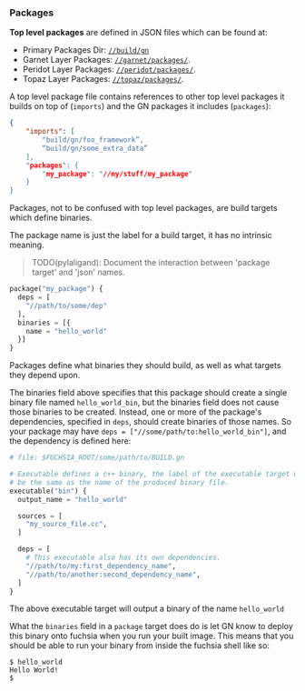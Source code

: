 ### Packages

**Top level packages** are defined in JSON files which can be found at:

* Primary Packages Dir: [`//build/gn`][packages-source]
* Garnet Layer Packages: [`//garnet/packages/`][garnet-packages-source].
* Peridot Layer Packages: [`//peridot/packages/`][peridot-packages-source].
* Topaz Layer Packages: [`//topaz/packages/`][topaz-packages-source].

A top level package file contains references to other top level packages it builds
on top of (`imports`) and the GN packages it includes (`packages`):
``` json
{
    "imports": [
        "build/gn/foo_framework”,
        “build/gn/some_extra_data”
    ],
    "packages": {
        "my_package": "//my/stuff/my_package"
    }
}
```

Packages, not to be confused with top level packages, are build targets which
define binaries.

The package name is just the label for a build target, it has no intrinsic
meaning.

> TODO(pylaligand): Document the interaction between 'package target' and 'json'
names.

```py
package("my_package") {
  deps = [
    "//path/to/some/dep"
  ],
  binaries = [{
    name = "hello_world"
  }]
}
```

Packages define what binaries they should build, as well as what targets they
depend upon.

The binaries field above specifies that this package should create a single
binary file named `hello_world_bin`, but the binaries field does not cause those
binaries to be created. Instead, one or more of the package's dependencies,
specified in `deps`, should create binaries of those names. So your package may
have `deps = ["//some/path/to:hello_world_bin"]`, and the dependency is defined
here:

```py
# file: $FUCHSIA_ROOT/some/path/to/BUILD.gn

# Executable defines a c++ binary, the label of the executable target will
# be the same as the name of the produced binary file.
executable("bin") {
  output_name = "hello_world"

  sources = [
    "my_source_file.cc",
  ]

  deps = [
    # This executable also has its own dependencies.
    "//path/to/my:first_dependency_name",
    "//path/to/another:second_dependency_name",
  ]
}
```

The above executable target will output a binary of the name `hello_world`

What the `binaries` field in a `package` target does do is let GN know to deploy
this binary onto fuchsia when you run your built image. This means that you should
be able to run your binary from inside the fuchsia shell like so:

```
$ hello_world
Hello World!
$
```




[packages-source]: https://fuchsia.googlesource.com/packages/+/master/gn
[garnet-packages-source]: https://fuchsia.googlesource.com/garnet/+/master/packages/
[peridot-packages-source]: https://fuchsia.googlesource.com/peridot/+/master/packages/
[topaz-packages-source]: https://fuchsia.googlesource.com/topaz/packages/+/master
